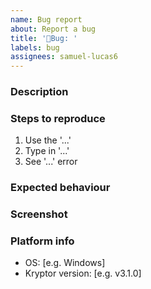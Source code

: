 ```yaml
---
name: Bug report
about: Report a bug
title: '🐛Bug: '
labels: bug
assignees: samuel-lucas6
---
```


### Description
<!-- A clear and concise description of the bug. -->

### Steps to reproduce
1. Use the '...'
2. Type in '...'
3. See '...' error

### Expected behaviour
<!-- A clear and concise description of what you expected to happen. -->

### Screenshot
<!-- If applicable, add a screenshot to help explain the bug. Otherwise, please delete this heading. -->

### Platform info
 - OS: [e.g. Windows]
 - Kryptor version: [e.g. v3.1.0]
